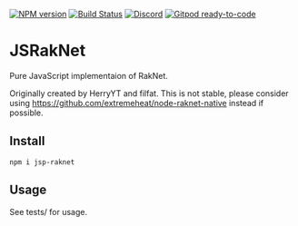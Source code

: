 [![NPM version](https://img.shields.io/npm/v/jsp-raknet.svg)](http://npmjs.com/package/jsp-raknet)
[![Build Status](https://github.com/extremeheat/jsp-raknet/workflows/CI/badge.svg)](https://github.com/extremeheat/jsp-raknet/actions)
[![Discord](https://img.shields.io/badge/chat-on%20discord-brightgreen.svg)](https://discord.gg/GsEFRM8)
[![Gitpod ready-to-code](https://img.shields.io/badge/Gitpod-ready--to--code-blue?logo=gitpod)](https://gitpod.io/#https://github.com/JSPrismarine/RakNet)

# JSRakNet

Pure JavaScript implementaion of RakNet.

Originally created by HerryYT and filfat. This is not stable, please consider using https://github.com/extremeheat/node-raknet-native instead if possible.

## Install
```
npm i jsp-raknet
```

## Usage

See tests/ for usage.